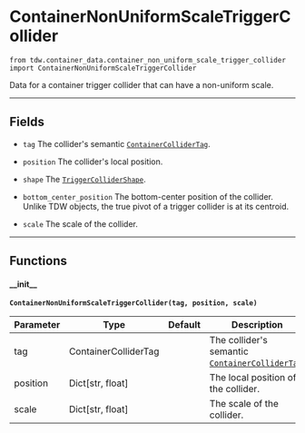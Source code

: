 # ContainerNonUniformScaleTriggerCollider

`from tdw.container_data.container_non_uniform_scale_trigger_collider import ContainerNonUniformScaleTriggerCollider`

Data for a container trigger collider that can have a non-uniform scale.

***

## Fields

- `tag` The collider's semantic [`ContainerColliderTag`](container_collider_tag.md).

- `position` The collider's local position.

- `shape` The [`TriggerColliderShape`](../collision_data/trigger_collider_shape.md).

- `bottom_center_position` The bottom-center position of the collider. Unlike TDW objects, the true pivot of a trigger collider is at its centroid.

- `scale` The scale of the collider.

***

## Functions

#### \_\_init\_\_

**`ContainerNonUniformScaleTriggerCollider(tag, position, scale)`**

| Parameter | Type | Default | Description |
| --- | --- | --- | --- |
| tag |  ContainerColliderTag |  | The collider's semantic [`ContainerColliderTag`](container_collider_tag.md). |
| position |  Dict[str, float] |  | The local position of the collider. |
| scale |  Dict[str, float] |  | The scale of the collider. |

